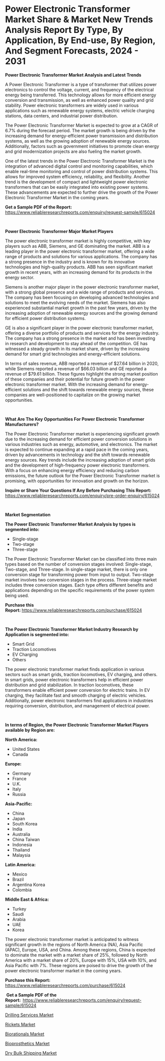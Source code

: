 <p><h1>Power Electronic Transformer Market Share & Market New Trends Analysis Report By Type, By Application, By End-use, By Region, And Segment Forecasts, 2024 - 2031</h1></p><p><strong>Power Electronic Transformer Market Analysis and Latest Trends</strong></p>
<p><p>A Power Electronic Transformer is a type of transformer that utilizes power electronics to control the voltage, current, and frequency of the electrical energy being transferred. This technology allows for more efficient energy conversion and transmission, as well as enhanced power quality and grid stability. Power electronic transformers are widely used in various applications such as renewable energy systems, electric vehicle charging stations, data centers, and industrial power distribution.</p><p>The Power Electronic Transformer Market is expected to grow at a CAGR of 6.7% during the forecast period. The market growth is being driven by the increasing demand for energy-efficient power transmission and distribution systems, as well as the growing adoption of renewable energy sources. Additionally, factors such as government initiatives to promote clean energy and grid modernization projects are also fueling the market growth.</p><p>One of the latest trends in the Power Electronic Transformer Market is the integration of advanced digital control and monitoring capabilities, which enable real-time monitoring and control of power distribution systems. This allows for improved system efficiency, reliability, and flexibility. Another trend is the development of compact and lightweight power electronic transformers that can be easily integrated into existing power systems. These advancements are expected to further drive the growth of the Power Electronic Transformer Market in the coming years.</p></p>
<p><strong>Get a Sample PDF of the Report:&nbsp;</strong> <a href="https://www.reliableresearchreports.com/enquiry/request-sample/615024">https://www.reliableresearchreports.com/enquiry/request-sample/615024</a></p>
<p>&nbsp;</p>
<p><strong>Power Electronic Transformer Major Market Players</strong></p>
<p><p>The power electronic transformer market is highly competitive, with key players such as ABB, Siemens, and GE dominating the market. ABB is a leading player in the power electronic transformer market, offering a wide range of products and solutions for various applications. The company has a strong presence in the industry and is known for its innovative technologies and high-quality products. ABB has seen significant market growth in recent years, with an increasing demand for its products in the energy sector.</p><p>Siemens is another major player in the power electronic transformer market, with a strong global presence and a wide range of products and services. The company has been focusing on developing advanced technologies and solutions to meet the evolving needs of the market. Siemens has also experienced substantial market growth in the past few years, driven by the increasing adoption of renewable energy sources and the growing demand for efficient power distribution systems.</p><p>GE is also a significant player in the power electronic transformer market, offering a diverse portfolio of products and services for the energy industry. The company has a strong presence in the market and has been investing in research and development to stay ahead of the competition. GE has witnessed a steady growth in its market share, driven by the increasing demand for smart grid technologies and energy-efficient solutions.</p><p>In terms of sales revenue, ABB reported a revenue of $27.64 billion in 2020, while Siemens reported a revenue of $66.03 billion and GE reported a revenue of $79.61 billion. These figures highlight the strong market position of these companies and their potential for future growth in the power electronic transformer market. With the increasing demand for energy-efficient solutions and the shift towards renewable energy sources, these companies are well-positioned to capitalize on the growing market opportunities.</p></p>
<p>&nbsp;</p>
<p><strong>What Are The Key Opportunities For Power Electronic Transformer Manufacturers?</strong></p>
<p><p>The Power Electronic Transformer market is experiencing significant growth due to the increasing demand for efficient power conversion solutions in various industries such as energy, automotive, and electronics. The market is expected to continue expanding at a rapid pace in the coming years, driven by advancements in technology and the shift towards renewable energy sources. Key trends include the increasing adoption of smart grids and the development of high-frequency power electronic transformers. With a focus on enhancing energy efficiency and reducing carbon emissions, the future outlook for the Power Electronic Transformer market is promising, with opportunities for innovation and growth on the horizon.</p></p>
<p><strong>Inquire or Share Your Questions If Any Before Purchasing This Report:</strong> <a href="https://www.reliableresearchreports.com/enquiry/pre-order-enquiry/615024">https://www.reliableresearchreports.com/enquiry/pre-order-enquiry/615024</a></p>
<p>&nbsp;</p>
<p><strong>Market Segmentation</strong></p>
<p><strong>The Power Electronic Transformer Market Analysis by types is segmented into:</strong></p>
<p><ul><li>Single-stage</li><li>Two-stage</li><li>Three-stage</li></ul></p>
<p><p>The Power Electronic Transformer Market can be classified into three main types based on the number of conversion stages involved: Single-stage, Two-stage, and Three-stage. In single-stage market, there is only one conversion stage for transforming power from input to output. Two-stage market involves two conversion stages in the process. Three-stage market includes three conversion stages. Each type offers different benefits and applications depending on the specific requirements of the power system being used.</p></p>
<p><strong>Purchase this Report:&nbsp;</strong><a href="https://www.reliableresearchreports.com/purchase/615024">https://www.reliableresearchreports.com/purchase/615024</a></p>
<p>&nbsp;</p>
<p><strong>The Power Electronic Transformer Market Industry Research by Application is segmented into:</strong></p>
<p><ul><li>Smart Grid</li><li>Traction Locomotives</li><li>EV Charging</li><li>Others</li></ul></p>
<p><p>The power electronic transformer market finds application in various sectors such as smart grids, traction locomotives, EV charging, and others. In smart grids, power electronic transformers help in efficient power distribution and grid stabilization. In traction locomotives, these transformers enable efficient power conversion for electric trains. In EV charging, they facilitate fast and smooth charging of electric vehicles. Additionally, power electronic transformers find applications in industries requiring conversion, distribution, and management of electrical power.</p></p>
<p>&nbsp;</p>
<p><strong>In terms of Region, the Power Electronic Transformer Market Players available by Region are:</strong></p>
<p>
    <p> <strong> North America: </strong>
        <ul>
            <li>United States</li>
            <li>Canada</li>
        </ul>
        </p> 
    <p> <strong> Europe: </strong>
        <ul>
            <li>Germany</li>
            <li>France</li>
            <li>U.K.</li>
            <li>Italy</li>
            <li>Russia</li>
        </ul>
        </p> 
    <p> <strong> Asia-Pacific: </strong>
        <ul>
            <li>China</li>
            <li>Japan</li>
            <li>South Korea</li>
            <li>India</li>
            <li>Australia</li>
            <li>China Taiwan</li>
            <li>Indonesia</li>
            <li>Thailand</li>
            <li>Malaysia</li>
        </ul>
        </p> 
    <p> <strong> Latin America: </strong>
        <ul>
            <li>Mexico</li>
            <li>Brazil</li>
            <li>Argentina Korea</li>
            <li>Colombia</li>
        </ul>
        </p> 
    <p> <strong> Middle East & Africa: </strong>
        <ul>
            <li>Turkey</li>
            <li>Saudi</li>
            <li>Arabia</li>
            <li>UAE</li>
            <li>Korea</li>
        </ul>
    </p>
    </p>
<p><p>The power electronic transformer market is anticipated to witness significant growth in the regions of North America (NA), Asia Pacific (APAC), Europe, USA, and China. Among these regions, China is expected to dominate the market with a market share of 25%, followed by North America with a market share of 20%, Europe with 15%, USA with 10%, and Asia Pacific with 7%. These regions are poised to drive the growth of the power electronic transformer market in the coming years.</p></p>
<p><strong>Purchase this Report: </strong><a href="https://www.reliableresearchreports.com/purchase/615024">https://www.reliableresearchreports.com/purchase/615024</a></p>
<p>&nbsp;<strong>Get a Sample PDF of the Report:&nbsp;&nbsp;</strong><a href="https://www.reliableresearchreports.com/enquiry/request-sample/615024">https://www.reliableresearchreports.com/enquiry/request-sample/615024</a></p>
<p><strong></strong></p>
<p><p><a href="https://medium.com/@benjaminchavez7555/drilling-services-market-analysis-its-cagr-market-segmentation-and-global-industry-overview-a017ec9f39de">Drilling Services Market</a></p><p><a href="https://medium.com/@piperhickle/analyzing-rickets-market-global-industry-perspective-and-forecast-2024-to-2031-81fbd05bb5dd">Rickets Market</a></p><p><a href="https://medium.com/@jettreichel44/biorationals-market-analysis-and-sze-forecasted-for-period-from-2024-to-2031-e673d69b2c7c">Biorationals Market</a></p><p><a href="https://medium.com/p/277503195e79/edit">Bioprosthetics Market</a></p><p><a href="https://medium.com/@benjaminchavez7555/dry-bulk-shipping-market-outlook-industry-overview-and-forecast-2024-to-2031-48e19962a2ad">Dry Bulk Shipping Market</a></p></p>